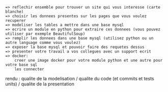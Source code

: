 
    => reflechir ensemble pour trouver un site qui vous interesse (carte blanche)
    => choisir les donnees presentes sur les pages que vous voulez recuperer
    => modeliser les tables a mettre dans une base mysql
    => ecrire un module en python pour extraire ces donnees (vous pouvez utiliser par exemple BeautifulSoup)
    => remplir les donnees dans une base mysql (utilisez python ou un autre language comme vous voulez)
    => exposer la base mysql et pouvoir faire des requetes dessus
    => presenter votre travail a vos collegues avec un support ecrit
    => docker:
        creer une image docker pour votre module python et une autre pour votre base sql
        les connecter

rendu :
    qualite de la modelisation / qualite du code (et commits et tests units) / qualite de la presentation